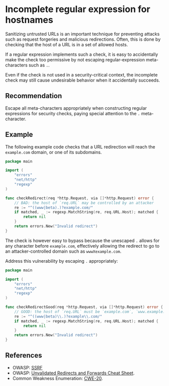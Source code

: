 # Incomplete regular expression for hostnames
Sanitizing untrusted URLs is an important technique for preventing attacks such as request forgeries and malicious redirections. Often, this is done by checking that the host of a URL is in a set of allowed hosts.

If a regular expression implements such a check, it is easy to accidentally make the check too permissive by not escaping regular-expression meta-characters such as `.`.

Even if the check is not used in a security-critical context, the incomplete check may still cause undesirable behavior when it accidentally succeeds.


## Recommendation
Escape all meta-characters appropriately when constructing regular expressions for security checks, paying special attention to the `.` meta-character.


## Example
The following example code checks that a URL redirection will reach the `example.com` domain, or one of its subdomains.


```go
package main

import (
	"errors"
	"net/http"
	"regexp"
)

func checkRedirect(req *http.Request, via []*http.Request) error {
	// BAD: the host of `req.URL` may be controlled by an attacker
	re := "^((www|beta).)?example.com/"
	if matched, _ := regexp.MatchString(re, req.URL.Host); matched {
		return nil
	}
	return errors.New("Invalid redirect")
}

```
The check is however easy to bypass because the unescaped `.` allows for any character before `example.com`, effectively allowing the redirect to go to an attacker-controlled domain such as `wwwXexample.com`.

Address this vulnerability by escaping `.` appropriately:


```go
package main

import (
	"errors"
	"net/http"
	"regexp"
)

func checkRedirectGood(req *http.Request, via []*http.Request) error {
	// GOOD: the host of `req.URL` must be `example.com`, `www.example.com` or `beta.example.com`
	re := "^((www|beta)\\.)?example\\.com/"
	if matched, _ := regexp.MatchString(re, req.URL.Host); matched {
		return nil
	}
	return errors.New("Invalid redirect")
}

```

## References
* OWASP: [SSRF](https://www.owasp.org/index.php/Server_Side_Request_Forgery)
* OWASP: [Unvalidated Redirects and Forwards Cheat Sheet](https://cheatsheetseries.owasp.org/cheatsheets/Unvalidated_Redirects_and_Forwards_Cheat_Sheet.html).
* Common Weakness Enumeration: [CWE-20](https://cwe.mitre.org/data/definitions/20.html).
